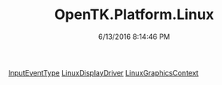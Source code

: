 ﻿---
title: OpenTK.Platform.Linux
date: 6/13/2016 8:14:46 PM
---

[InputEventType](T-OpenTK.Platform.Linux.InputEventType.html)
[LinuxDisplayDriver](T-OpenTK.Platform.Linux.LinuxDisplayDriver.html)
[LinuxGraphicsContext](T-OpenTK.Platform.Linux.LinuxGraphicsContext.html)
